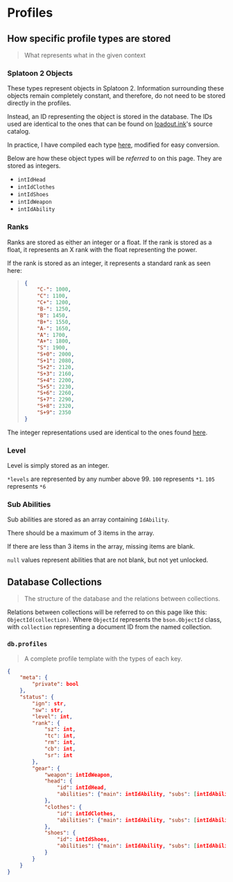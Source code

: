 # Profiles

## How specific profile types are stored
> What represents what in the given context

### Splatoon 2 Objects
These types represent objects in Splatoon 2.
Information surrounding these objects remain completely constant, and therefore, do not need to be stored directly in the profiles.

Instead, an ID representing the object is stored in the database.
The IDs used are identical to the ones that can be found on [loadout.ink](https://github.com/selicia/selicia.github.io/tree/master/en_US/data)'s source catalog.

In practice, I have compiled each type [here](https://gist.github.com/LeptoFlare/00bd27c4e27158bdc302ffccc2a91931), modified for easy conversion.

Below are how these object types will be *referred* to on this page. They are stored as integers.

- `intIdHead`
- `intIdClothes`
- `intIdShoes`
- `intIdWeapon`
- `intIdAbility`

### Ranks
Ranks are stored as either an integer or a float.
If the rank is stored as a float, it represents an X rank with the float representing the power.

If the rank is stored as an integer, it represents a standard rank as seen here:
> ```json
> {
>     "C-": 1000,
>     "C": 1100,
>     "C+": 1200,
>     "B-": 1250,
>     "B": 1450,
>     "B+": 1550,
>     "A-": 1650,
>     "A": 1700,
>     "A+": 1800,
>     "S": 1900,
>     "S+0": 2000,
>     "S+1": 2080,
>     "S+2": 2120,
>     "S+3": 2160,
>     "S+4": 2200,
>     "S+5": 2230,
>     "S+6": 2260,
>     "S+7": 2290,
>     "S+8": 2320,
>     "S+9": 2350
> }
> ```

The integer representations used are identical to the ones found [here](https://oatmealdome.me/blog/an-in-depth-look-at-the-splatoon-2-ranking-system/).

### Level

Level is simply stored as an integer.

`*levels` are represented by any number above 99. `100` represents `*1`. `105` represents `*6`

### Sub Abilities

Sub abilities are stored as an array containing `IdAbility`.

There should be a maximum of 3 items in the array.

If there are less than 3 items in the array, missing items are blank.

`null` values represent abilities that are not blank, but not yet unlocked.

## Database Collections	
> The structure of the database and the relations between collections.

Relations between collections will be referred to on this page like this: `ObjectId(collection)`.
Where `ObjectId` represents the `bson.ObjectId` class, with `collection` representing a document ID from the named collection.

### `db.profiles`
> A complete profile template with the types of each key.
```json
{
    "meta": {
        "private": bool
    },
    "status": {
        "ign": str,
        "sw": str,
        "level": int,
        "rank": {
            "sz": int,
            "tc": int,
            "rm": int,
            "cb": int,
            "sr": int
        },
        "gear": {
            "weapon": intIdWeapon,
            "head": {
                "id": intIdHead,
                "abilities": {"main": intIdAbility, "subs": [intIdAbility]}
            },
            "clothes": {
                "id": intIdClothes,
                "abilities": {"main": intIdAbility, "subs": [intIdAbility]}
            },
            "shoes": {
                "id": intIdShoes,
                "abilities": {"main": intIdAbility, "subs": [intIdAbility]}
            }
        }
    }
}
```
